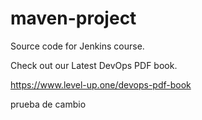 # maven-project
Source code for Jenkins course.

Check out our Latest DevOps PDF book.

https://www.level-up.one/devops-pdf-book

prueba de cambio 

